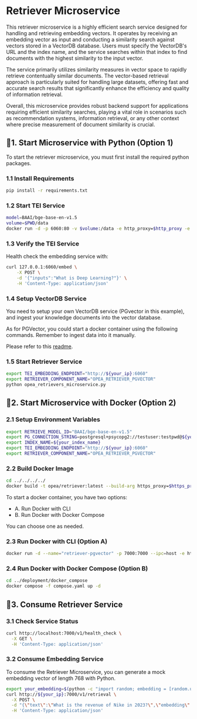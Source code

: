 # Retriever Microservice

This retriever microservice is a highly efficient search service designed for handling and retrieving embedding vectors. It operates by receiving an embedding vector as input and conducting a similarity search against vectors stored in a VectorDB database. Users must specify the VectorDB's URL and the index name, and the service searches within that index to find documents with the highest similarity to the input vector.

The service primarily utilizes similarity measures in vector space to rapidly retrieve contentually similar documents. The vector-based retrieval approach is particularly suited for handling large datasets, offering fast and accurate search results that significantly enhance the efficiency and quality of information retrieval.

Overall, this microservice provides robust backend support for applications requiring efficient similarity searches, playing a vital role in scenarios such as recommendation systems, information retrieval, or any other context where precise measurement of document similarity is crucial.

## 🚀1. Start Microservice with Python (Option 1)

To start the retriever microservice, you must first install the required python packages.

### 1.1 Install Requirements

```bash
pip install -r requirements.txt
```

### 1.2 Start TEI Service

```bash
model=BAAI/bge-base-en-v1.5
volume=$PWD/data
docker run -d -p 6060:80 -v $volume:/data -e http_proxy=$http_proxy -e https_proxy=$https_proxy --pull always ghcr.io/huggingface/text-embeddings-inference:cpu-1.5 --model-id $model
```

### 1.3 Verify the TEI Service

Health check the embedding service with:

```bash
curl 127.0.0.1:6060/embed \
    -X POST \
    -d '{"inputs":"What is Deep Learning?"}' \
    -H 'Content-Type: application/json'
```

### 1.4 Setup VectorDB Service

You need to setup your own VectorDB service (PGvector in this example), and ingest your knowledge documents into the vector database.

As for PGVector, you could start a docker container using the following commands.
Remember to ingest data into it manually.

Please refer to this [readme](../../third_parties/pgvector/src/README.md).

### 1.5 Start Retriever Service

```bash
export TEI_EMBEDDING_ENDPOINT="http://${your_ip}:6060"
export RETRIEVER_COMPONENT_NAME="OPEA_RETRIEVER_PGVECTOR"
python opea_retrievers_microservice.py
```

## 🚀2. Start Microservice with Docker (Option 2)

### 2.1 Setup Environment Variables

```bash
export RETRIEVE_MODEL_ID="BAAI/bge-base-en-v1.5"
export PG_CONNECTION_STRING=postgresql+psycopg2://testuser:testpwd@${your_ip}:5432/vectordb
export INDEX_NAME=${your_index_name}
export TEI_EMBEDDING_ENDPOINT="http://${your_ip}:6060"
export RETRIEVER_COMPONENT_NAME="OPEA_RETRIEVER_PGVECTOR"
```

### 2.2 Build Docker Image

```bash
cd ../../../../
docker build -t opea/retriever:latest --build-arg https_proxy=$https_proxy --build-arg http_proxy=$http_proxy -f comps/retrievers/src/Dockerfile .
```

To start a docker container, you have two options:

- A. Run Docker with CLI
- B. Run Docker with Docker Compose

You can choose one as needed.

### 2.3 Run Docker with CLI (Option A)

```bash
docker run -d --name="retriever-pgvector" -p 7000:7000 --ipc=host -e http_proxy=$http_proxy -e https_proxy=$https_proxy -e PG_CONNECTION_STRING=$PG_CONNECTION_STRING  -e INDEX_NAME=$INDEX_NAME -e TEI_ENDPOINT=$TEI_ENDPOINT -e RETRIEVER_COMPONENT_NAME=$RETRIEVER_COMPONENT_NAME opea/retriever:latest
```

### 2.4 Run Docker with Docker Compose (Option B)

```bash
cd ../deployment/docker_compose
docker compose -f compose.yaml up -d
```

## 🚀3. Consume Retriever Service

### 3.1 Check Service Status

```bash
curl http://localhost:7000/v1/health_check \
  -X GET \
  -H 'Content-Type: application/json'
```

### 3.2 Consume Embedding Service

To consume the Retriever Microservice, you can generate a mock embedding vector of length 768 with Python.

```bash
export your_embedding=$(python -c "import random; embedding = [random.uniform(-1, 1) for _ in range(768)]; print(embedding)")
curl http://${your_ip}:7000/v1/retrieval \
  -X POST \
  -d "{\"text\":\"What is the revenue of Nike in 2023?\",\"embedding\":${your_embedding}}" \
  -H 'Content-Type: application/json'
```